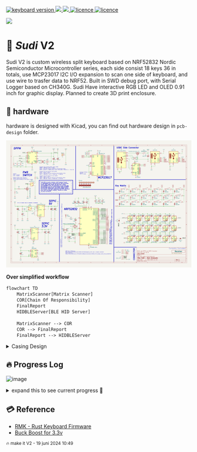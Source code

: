 <p >
  <a href="">
    <img alt="keyboard version" src="https://badgen.net/github/commits/ahsanu123/sudi-keyboard/">
  </a>
  
  <a href="">
    <img alt=" " src="https://badgen.net/github/contributors/ahsanu123/sudi-keyboard/">
  </a>
  
  <a href="">
    <img alt=" " src="https://badgen.net/github/branches/ahsanu123/sudi-keyboard/">
  </a>
  
  <a href="https://github.com/ahsanu123/sudi-keyboard/blob/main/LICENSE">
    <img alt="licence" src="https://badgen.net/github/license/ahsanu123/sudi-keyboard">
  </a>

  <a href=" ">
    <img alt="licence" src="https://badgen.net/github/last-commit/ahsanu123/sudi-keyboard">
  </a>
  
</p>

<p style="align: right;">
  <img style="align: center; " src="https://github.com/ahsanu123/sudi-keyboard/blob/main/pcb-design/version_2/output/Regirock_GIF.gif"> 
</p>
 
# 🌿 _Sudi_ V2

Sudi V2 is custom wireless split keyboard based on NRF52832 Nordic Semiconductor Microcontroller series, each side consist 18 keys 36 in totals, use MCP23017 I2C 
I/O expansion to scan one side of keyboard, and use wire to trasfer data to NRF52. Built in SWD debug port, with Serial Logger based on CH340G. Sudi Have interactive 
RGB LED and OLED 0.91 inch for graphic display. Planned to create 3D print enclosure.


## 💾 hardware 
hardware is designed with Kicad, you can find out hardware design in `pcb-design` folder. 

![sudi schematic](https://github.com/ahsanu123/sudi-keyboard/blob/main/pcb-design/version_2/output/sudi-redox-clone.svg)

**Over simplified workflow**
```mermaid
flowchart TD
    MatrixScanner[Matrix Scanner]
    COR[Chain Of Responsibility]
    FinalReport
    HIDBLEServer[BLE HID Server]

    MatrixScanner --> COR
    COR --> FinalReport
    FinalReport --> HIDBLEServer
```

<details>
  <summary>Casing Design</summary>
 
  <img style="align: center; " src="https://github.com/user-attachments/assets/757e66f2-dc90-4c82-b3ea-4b9d677a7870"> 

</details>

## 🔥 Progress Log
![image](https://github.com/user-attachments/assets/e70899e3-468a-459b-8907-813f3469434b)

<details>
  <summary>expand this to see current progress 🍰 </summary>

- ~~try to understand why linker script flash ram address need to change from `0x8000` to `0x4000` [look this thread](https://devzone.nordicsemi.com/f/nordic-q-a/78577/nrf-sdk-pre-built-blinky-hex-works-compiled-hex-does-not-nrf51822)~~, use Zephyr instead.
- ~~update hardware readme.md section, add schematic svg~~
- ~~try to logging with segger jlink rtt~~ at 9 september 2024 22:09
- try to logging with serial logger
- ~~add usb to serial (ch340g) if serial logger worked /or considering to use segger rtt (worked and tested on NRF51822)~~
- ~~add on off switch for board~~
- ~~🦀 Change design to use NRF52832~~
- 🔥 Learn more about Zephyr
- ~~change JTAG debugger to component with less space and same pinout based on JLink v8 pinout.~~
- 🔋 ~~battery/and its charger need adjustment, because NRF5232 power supply range is 1.7 V to 3.6 V , and TP4056 will shutdown on 4.2V. if you add AMS1117 3.3v to regulate it, AMS1117 need at least 4.5V to maintain its 3.3V.~~ (NAH, use buck boost instead)
- 🔋 read about BQ24075 bms datasheet
- 🔋 Read about  MAX17048  datasheet
- 🔋 ~~if we use 1.8V for NRF Voltage supply, how its affect other used component~~
  - 🪔 ~~WS2812 VIO level was not satisfied, based on its datasheet, min supply is 3.5, VIH 0.7*VDD (2.45), VIL 0.3 *VDD (1.05)~~
  - ⚗️ ~~based on MCP23017 datashet its power voltage range is 1.8V to 5.5v, VIH 0.25 VDD + 0.8, VIL 0.8 VDD, so its possible to use MCP23017 with 1.8V NRF voltage supply,~~
  - 🐤 ~~CH340G~~
- ~~🔶check 4 pin crystal compatibility~~
- 🦄 ~~change MCU to use NRF52833?? (power supply 1.7-5.5), usb, price +1 dollar 😥, or (NRF52820 only $2.6348)~~
- 🧀 ~~Recheck Silk Screen and componnent~~
- 💸 ~~Create Manufacture id BOM, and Order it~~ about 70 dollar
- 💸 ~~wait dollar until it lower, and order all needed component.~~ shit!!!, dollar does not decline
- ⚽ ~~Final Re-Inspection~~ not doing it actually
- 💸 ~~ordered pcb. 5 Pcs for $15.72 with shipment 7.02 dollar and the pcb is 8.7, still wait for tax. ⏰ 19 januari 2025 at 22:16,~~ arrived in 7 Februari
- 👘 Ordering Component 58 dollar free shipping ( shipping is 7 dollar) , ⏰ 8 Februari 2025
- 💼 Casing - Left Right Connector
- 💼 Casing - top fastener
- 💼 Casing - Battery Holder
- 28 April 2025 ⏰ 05:47, finish one side small component soldering, there is still a lot solder bridge, need to recheck before aplying power
- 🐞 **BUG**, 1 Mei 2025 ⏰17:29, cell pin need to connect into battery pin, not 3.3v

  ![image](https://github.com/user-attachments/assets/363a6b74-c302-4f9d-b82b-56d6065a34a2)
  
- 🐞 **BUG**, 9 Mei 2025 ⏰ 20:18 current version 2 gerber used for manufacturing pcb is not updated, there is shorted between 3.3v and gnd
- 🐞 **BUG**, 13 Mei 2025 ⏰ 06:52 look and re-calculate inductor 5v buck-boost, when its at full load (all ws28 12 is on) inductor is burn, but ic is not.

 
> change inductor to use power inductor like VLF4012-2R2 (2.2uH, 1.5A), or choose same capacitance with higher current rate.
>
> look this [lcsc power inductor](https://www.lcsc.com/product-detail/Power-Inductors_MetalLions-MTQH201608S2R2MBT_C17701122.html?s_z=n_VLF4012-2R2%2520)



- 🎰 able to run and flash RMK example with jlink and probe-rs ⏰ 9 Mei 2025, 20:19
- basic setup on WSL, so able to develop in WSL ⏰ 20 Mei 2025, 05:26

  to debugging you need bridge usb device from windows to wsl with `usbipd`

  ```shell
  C:\Windows\System32> usbipd list
  Connected:
  BUSID  VID:PID    DEVICE                                                        STATE
  1-1    feed:0ffa  USB Input Device                                              Not shared
  1-2    0000:3825  USB Input Device                                              Not shared
  1-4    0bda:0129  Realtek USB 2.0 Card Reader                                   Not shared
  1-5    13d3:56cb  USB2.0 HD IR UVC WebCam                                       Not shared
  1-6    1366:0101  J-Link driver                                                 Not shared
  1-10   8087:0026  Intel(R) Wireless Bluetooth(R)                                Not shared

  Persisted:
  GUID                                  DEVICE


  C:\Windows\System32> usbipd bind --busid 1-6

  C:\Windows\System32> usbipd attach --wsl --busid 1-6
  usbipd: info: Using WSL distribution 'Arch' to attach; the device will be available in all WSL 2 distributions.
  usbipd: info: Detected networking mode 'nat'.
  usbipd: info: Using IP address 172.27.144.1 to reach the host.

  C:\Windows\System32>
  ```


  then you can access the usb device as in linux

- 24 Mei 2025, trying to run trouble bas example, its give good sign, even 5v sepic is died for now -> https://github.com/embassy-rs/trouble/blob/main/examples/apps/src/ble_bas_peripheral.rs ⏰ 09:01 

- 25 Mei 2025, able to read uuid for battery level on trouble bas example, also create basic reading uuid with bleak python library, but its really intermitent, bluez is more robust, several note to use and connect bluez with device.

also flashed firmware is from trouble example, current v2 firmware is compiled but not running, 🪞 need to investigate it

```shell
$ bluetoothctl
hci0 new_settings: powered bondable ssp br/edr le secure-conn
Agent registered

[bluetoothctl]> connect FF:E4:05:1A:8F:FF
[bluetoothctl]> disconnect FF:E4:05:1A:8F:FF
[bluetoothctl]> menu gatt
[bluetoothctl]> list-attributes
[bluetoothctl]> select-attribute /org/bluez/hci0/dev_FF_E4_05_1A_8F_FF/service0020/char0021
[bluetoothctl]> read
[bluetoothctl]>
```

- 3 Juli 2025, reading more about trouble, here is `trouble-host-macro` documentation located https://docs.rs/trouble-host-macros/latest/trouble_host_macros/ , here are some note
  - Peripherals may use **GATT** (Generic Attribute Profile) to expose **services** and **characteristics**,
  - still many question about why linker cant linking ble exampl (stack is overflow) even though its identical with example
  - this error ` cannot move location counter backwards (from 3ffdeca8 to 3ffdc000` is because `embassy-executor` `task-arena-<size>` i am not sure why and what value its shouuld be. but without defining task arena its compiled but `panic` on runtime.
  - ok, i find out making `embassy-executor` have `embassy-executor = { version = "0.7.0", features = ["task-arena-size-8192"]}` will make it compiled 😙, need to learn what is that.

finally at ⏰ 21:46 its compiled and able to run, its discoverable with phone 
![image](https://github.com/user-attachments/assets/2b09340f-20cc-469a-8e2c-ec75c688ec44)

- 23 Agustus 2025, finally my first SUDI was broke (MCU) and I must finish SUDI v2 for working.
- 24 agustus 2025, basic bas for nrf is compiled and flashed, ⏰ 13:25 
  <img width="1284" height="378" alt="image" src="https://github.com/user-attachments/assets/927c074d-6ae7-46d9-94de-ee9862d3ff24" />

  ⏰ 21:29, able to advertise device as bluetooth hid, but still cant establishing connection to keyboard,
  need to understand how HID keyboard is connected in USB and in BLE.
 
</details>

## 💳 Reference 

- [RMK - Rust Keyboard Firmware](https://github.com/HaoboGu/rmk/tree/main)   
- [Buck Boost for 3.3v](https://www.eevblog.com/forum/projects/regulating-lipo-battery-to-3-3v/)

<sup>🔥 make it V2 - 19 juni 2024 10:49</sup>
